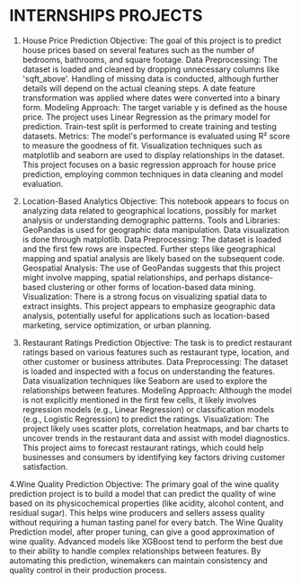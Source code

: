 # INTERNSHIPS PROJECTS

1. House Price Prediction
Objective: The goal of this project is to predict house prices based on several features such as the number of bedrooms, bathrooms, and square footage.
Data Preprocessing:
The dataset is loaded and cleaned by dropping unnecessary columns like 'sqft_above'.
Handling of missing data is conducted, although further details will depend on the actual cleaning steps.
A date feature transformation was applied where dates were converted into a binary form.
Modeling Approach:
The target variable y is defined as the house price.
The project uses Linear Regression as the primary model for prediction.
Train-test split is performed to create training and testing datasets.
Metrics:
The model's performance is evaluated using R² score to measure the goodness of fit.
Visualization techniques such as matplotlib and seaborn are used to display relationships in the dataset.
This project focuses on a basic regression approach for house price prediction, employing common techniques in data cleaning and model evaluation.

2. Location-Based Analytics
Objective: This notebook appears to focus on analyzing data related to geographical locations, possibly for market analysis or understanding demographic patterns.
Tools and Libraries:
GeoPandas is used for geographic data manipulation.
Data visualization is done through matplotlib.
Data Preprocessing:
The dataset is loaded and the first few rows are inspected.
Further steps like geographical mapping and spatial analysis are likely based on the subsequent code.
Geospatial Analysis:
The use of GeoPandas suggests that this project might involve mapping, spatial relationships, and perhaps distance-based clustering or other forms of location-based data mining.
Visualization:
There is a strong focus on visualizing spatial data to extract insights.
This project appears to emphasize geographic data analysis, potentially useful for applications such as location-based marketing, service optimization, or urban planning.

3. Restaurant Ratings Prediction
Objective: The task is to predict restaurant ratings based on various features such as restaurant type, location, and other customer or business attributes.
Data Preprocessing:
The dataset is loaded and inspected with a focus on understanding the features.
Data visualization techniques like Seaborn are used to explore the relationships between features.
Modeling Approach:
Although the model is not explicitly mentioned in the first few cells, it likely involves regression models (e.g., Linear Regression) or classification models (e.g., Logistic Regression) to predict the ratings.
Visualization:
The project likely uses scatter plots, correlation heatmaps, and bar charts to uncover trends in the restaurant data and assist with model diagnostics.
This project aims to forecast restaurant ratings, which could help businesses and consumers by identifying key factors driving customer satisfaction.

4.Wine Quality Prediction
Objective:
The primary goal of the wine quality prediction project is to build a model that can predict the quality of wine based on its physicochemical properties (like acidity, alcohol content, and residual sugar). This helps wine producers and sellers assess quality without requiring a human tasting panel for every batch.
The Wine Quality Prediction model, after proper tuning, can give a good approximation of wine quality. Advanced models like XGBoost tend to perform the best due to their ability to handle complex relationships between features. By automating this prediction, winemakers can maintain consistency and quality control in their production process.
